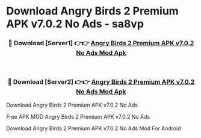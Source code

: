 # Download Angry Birds 2 Premium APK v7.0.2 No Ads - sa8vp



<div align="center">
<h3>🔴 Download [Server1] 👉👉 <a href="https://momento.my/?title=Angry_Birds_2_Premium_APK_v7.0.2_No_Ads">Angry Birds 2 Premium APK v7.0.2 No Ads Mod Apk</a></h3><br>

<h3>🔴 Download [Server2] 👉👉 <a href="https://momento.my/?title=Angry_Birds_2_Premium_APK_v7.0.2_No_Ads">Angry Birds 2 Premium APK v7.0.2 No Ads Mod Apk</a></h3>
</div>



Download Angry Birds 2 Premium APK v7.0.2 No Ads 

Free APK MOD Angry Birds 2 Premium APK v7.0.2 No Ads 

Download Angry Birds 2 Premium APK v7.0.2 No Ads Mod For Android
